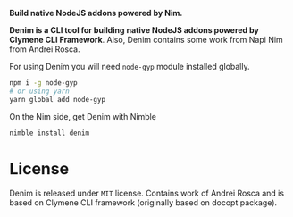 **Build native NodeJS addons powered by Nim.**

**Denim is a CLI tool for building native NodeJS addons powered by Clymene CLI Framework**. Also, Denim contains some work from Napi Nim from Andrei Rosca.

For using Denim you will need <code>node-gyp</code> module installed globally.
```bash
npm i -g node-gyp
# or using yarn
yarn global add node-gyp
```

On the Nim side, get Denim with Nimble
```bash
nimble install denim
```

# License
Denim is released under <code>MIT</code> license. Contains work of Andrei Rosca and is based on Clymene CLI framework (originally based on docopt package).
